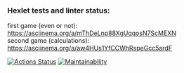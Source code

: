 ### Hexlet tests and linter status:

first game (even or not): 
https://asciinema.org/a/mThDeLnp88XgUqqosN7ScMEXN
<br>second game (calculations):
https://asciinema.org/a/aw4HUs1YfCCWhRspeGcc5ardF

[![Actions Status](https://github.com/leafes/frontend-project-lvl1/workflows/hexlet-check/badge.svg)](https://github.com/leafes/frontend-project-lvl1/actions)
[![Maintainability](https://api.codeclimate.com/v1/badges/df5933c9a4af316c0002/maintainability)](https://codeclimate.com/github/leafes/frontend-project-lvl1/maintainability)
